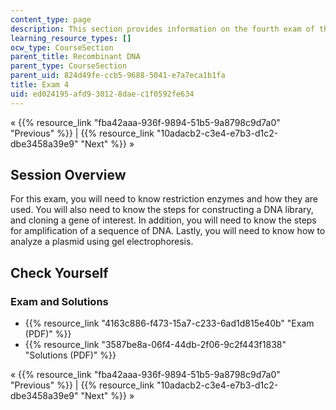 ```yaml
---
content_type: page
description: This section provides information on the fourth exam of the course.
learning_resource_types: []
ocw_type: CourseSection
parent_title: Recombinant DNA
parent_type: CourseSection
parent_uid: 824d49fe-ccb5-9688-5041-e7a7eca1b1fa
title: Exam 4
uid: ed024195-afd9-3012-8dae-c1f0592fe634
---
```


« {{% resource_link "fba42aaa-936f-9894-51b5-9a8798c9d7a0" "Previous" %}} | {{% resource_link "10adacb2-c3e4-e7b3-d1c2-dbe3458a39e9" "Next" %}} »

Session Overview
----------------

For this exam, you will need to know restriction enzymes and how they are used. You will also need to know the steps for constructing a DNA library, and cloning a gene of interest. In addition, you will need to know the steps for amplification of a sequence of DNA. Lastly, you will need to know how to analyze a plasmid using gel electrophoresis.

Check Yourself
--------------

### Exam and Solutions

*   {{% resource_link "4163c886-f473-15a7-c233-6ad1d815e40b" "Exam (PDF)" %}}
*   {{% resource_link "3587be8a-06f4-44db-2f06-9c2f443f1838" "Solutions (PDF)" %}}

« {{% resource_link "fba42aaa-936f-9894-51b5-9a8798c9d7a0" "Previous" %}} | {{% resource_link "10adacb2-c3e4-e7b3-d1c2-dbe3458a39e9" "Next" %}} »
